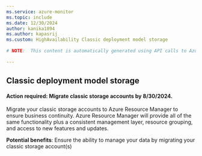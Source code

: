 ```yaml
---
ms.service: azure-monitor
ms.topic: include
ms.date: 12/30/2024
author: kanika1894
ms.author: kapasrij
ms.custom: HighAvailability Classic deployment model storage
  
# NOTE:  This content is automatically generated using API calls to Azure. Any edits made on these files will be overwritten in the next run of the script. 
  
---
```

  
## Classic deployment model storage  
  
<!--fd04ff97-d3b3-470a-9544-dfea3a5708db_begin-->

#### Action required: Migrate classic storage accounts by 8/30/2024.  
  
Migrate your classic storage accounts to Azure Resource Manager to ensure business continuity. Azure Resource Manager will provide all of the same functionality plus a consistent management layer, resource grouping, and access to new features and updates.  
  
**Potential benefits**: Ensure the ability to manage your data by migrating your classic storage account(s)  

  

<!--fd04ff97-d3b3-470a-9544-dfea3a5708db_end-->

<!--articleBody-->
